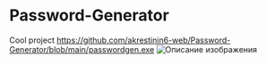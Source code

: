 # Password-Generator
Cool project
https://github.com/akrestinin6-web/Password-Generator/blob/main/passwordgen.exe
![Описание изображения](images/ваше_изображение.jpg)
